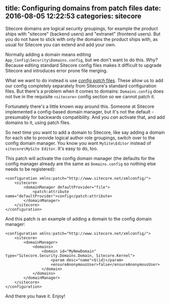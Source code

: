 title: Configuring domains from patch files
date: 2016-08-05 12:22:53
categories: sitecore
---

Sitecore domains are logical security groupings, for example the product ships with "sitecore" (backend users) and "extranet" (frontend users). But you do not have to stick with only the domains the product ships with, as usual for Sitecore you can extend and add your own.

Normally adding a domain means editing `App_Config\Security\Domains.config`, but we don't want to do this. Why? Because editing standard Sitecore config files makes it difficult to upgrade Sitecore and introduces error prone file merging. 

What we want to do instead is use [_config patch_ files](http://sitecore-community.github.io/docs/documentation/Sitecore%20Fundamentals/Patch%20Files/). These allow us to add our config completely separately from Sitecore's standard configuration files. But there's a problem when it comes to domains: `Domains.config` does not live in the requisite `<sitecore>` config section so we cannot patch it.

Fortunately there's a little known way around this. Someone at Sitecore implemented a config-based domain manager, but it's not the default - presumably for backwards compatibility. And you _can_ activate that, and add domains to it, using patch files.

So next time you want to add a domain to Sitecore, like say adding a domain for each site to provide logical author role groupings, switch over to the config domain manager. You know you want `MySite\Editor` instead of `sitecore\MySite Editor`. It's easy to do, too.

This patch will activate the config domain manager (the defaults for the config manager already are the same as `Domains.config` so nothing else needs to be registered):

    <configuration xmlns:patch="http://www.sitecore.net/xmlconfig/">
        <sitecore>
            <domainManager defaultProvider="file">
                <patch:attribute name="defaultProvider">config</patch:attribute>
            </domainManager>
        </sitecore>
    </configuration>

And this patch is an example of adding a domain to the config domain manager:

    <configuration xmlns:patch="http://www.sitecore.net/xmlconfig/">
        <sitecore>
            <domainManager>
                <domains>
                    <domain id="MyNewDomain" type="Sitecore.Security.Domains.Domain, Sitecore.Kernel">
                        <param desc="name">$(id)</param>
                        <ensureAnonymousUser>false</ensureAnonymousUser>
                    </domain>
                </domains>
            </domainManager>
        </sitecore>
    </configuration>

And there you have it. Enjoy!